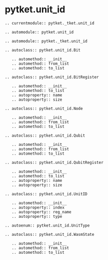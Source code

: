 # pytket.unit_id

```{eval-rst}
.. currentmodule:: pytket._tket.unit_id
```

```{eval-rst}
.. automodule:: pytket.unit_id
```

```{eval-rst}
.. automodule:: pytket._tket.unit_id
```

```{eval-rst}
.. autoclass:: pytket.unit_id.Bit

   .. automethod:: __init__
   .. automethod:: from_list
   .. automethod:: to_list
```

```{eval-rst}
.. autoclass:: pytket.unit_id.BitRegister

   .. automethod:: __init__
   .. automethod:: to_list
   .. autoproperty:: name
   .. autoproperty:: size
```

```{eval-rst}
.. autoclass:: pytket.unit_id.Node

   .. automethod:: __init__
   .. automethod:: from_list
   .. automethod:: to_list
```

```{eval-rst}
.. autoclass:: pytket.unit_id.Qubit

   .. automethod:: __init__
   .. automethod:: from_list
   .. automethod:: to_list
```

```{eval-rst}
.. autoclass:: pytket.unit_id.QubitRegister

   .. automethod:: __init__
   .. automethod:: to_list
   .. autoproperty:: name
   .. autoproperty:: size
```

```{eval-rst}
.. autoclass:: pytket.unit_id.UnitID

   .. automethod:: __init__
   .. autoproperty:: index
   .. autoproperty:: reg_name
   .. autoproperty:: type
```

```{eval-rst}
.. autoenum:: pytket.unit_id.UnitType
```

```{eval-rst}
.. autoclass:: pytket.unit_id.WasmState

   .. automethod:: __init__
   .. automethod:: from_list
   .. automethod:: to_list
```
